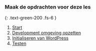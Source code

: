 ### Maak de opdrachten voor deze les
{: .text-green-200 .fs-6 }

1. [Start](onderwerp)
2. [Development omgeving opzetten](installatie)
3. [Initialiseren van WordPress](initialiseren)
4. [Testen](testen)
